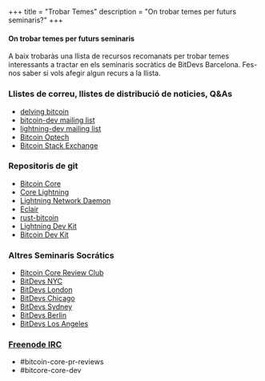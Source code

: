 +++
title = "Trobar Temes"
description = "On trobar temes per futurs seminaris?"
+++

#### On trobar temes per futurs seminaris

A baix trobaràs una llista de recursos recomanats per trobar temes interessants a tractar en els seminaris socràtics de BitDevs Barcelona.
Fes-nos saber si vols afegir algun recurs a la llista.

### Llistes de correu, llistes de distribució de noticies, Q&As

  - [delving bitcoin](https://delvingbitcoin.org/)
  - [bitcoin-dev mailing list](https://groups.google.com/g/bitcoindev)
  - [lightning-dev mailing list](https://lists.linuxfoundation.org/mailman/listinfo/lightning-dev)
  - [Bitcoin Optech](https://bitcoinops.org/)
  - [Bitcoin Stack Exchange](https://bitcoin.stackexchange.com/)

### Repositoris de git

  - [Bitcoin Core](https://github.com/bitcoin/bitcoin)
  - [Core Lightning](https://github.com/ElementsProject/lightning)
  - [Lightning Network Daemon](https://github.com/lightningnetwork/lnd)
  - [Eclair](https://github.com/ACINQ/eclair)
  - [rust-bitcoin](https://github.com/rust-bitcoin)
  - [Lightning Dev Kit](https://github.com/orgs/lightningdevkit)
  - [Bitcoin Dev Kit](https://github.com/bitcoindevkit)

### Altres Seminaris Socrátics
 
  - [Bitcoin Core Review Club](https://bitcoincore.reviews/)
  - [BitDevs NYC](https://bitdevs.org)
  - [BitDevs London](https://www.meetup.com/London-Bitcoin-Devs/)
  - [BitDevs Chicago](http://chibitdevs.org/)
  - [BitDevs Sydney](https://www.meetup.com/Bitcoin_Sydney/)
  - [BitDevs Berlin](https://bitdevs.berlin/)
  - [BitDevs Los Angeles](https://bitdevsla.org)
  
### [Freenode IRC](https://freenode.net/)

  - #bitcoin-core-pr-reviews
  - #bitcore-core-dev  
